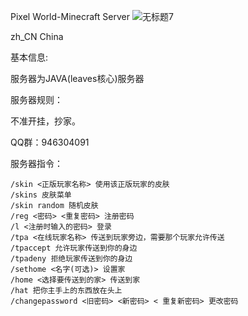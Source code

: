 Pixel World-Minecraft Server
![无标题7](https://github.com/user-attachments/assets/061d6893-6368-4546-8563-3ab6cd883678)

zh_CN China 

 基本信息:

 服务器为JAVA(leaves核心)服务器

 服务器规则：
 
 不准开挂，抄家。

QQ群：946304091

 服务器指令：

    /skin <正版玩家名称> 使用该正版玩家的皮肤
    /skins 皮肤菜单
    /skin random 随机皮肤
    /reg <密码> <重复密码> 注册密码
    /l <注册时输入的密码> 登录
    /tpa <在线玩家名称> 传送到玩家旁边，需要那个玩家允许传送
    /tpaccept 允许玩家传送到你的身边
    /tpadeny 拒绝玩家传送到你的身边
    /sethome <名字(可选)> 设置家
    /home <选择要传送到的家> 传送到家
    /hat 把你主手上的东西放在头上
    /changepassword <旧密码> <新密码> < 重复新密码> 更改密码

    

